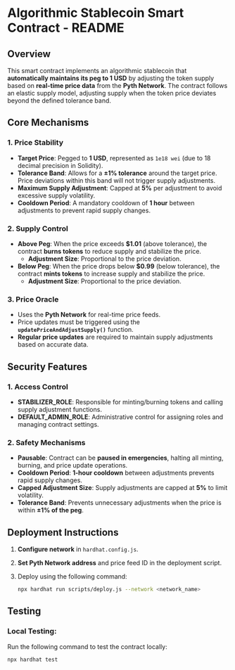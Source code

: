 # **Algorithmic Stablecoin Smart Contract - README**

## **Overview**

This smart contract implements an algorithmic stablecoin that **automatically maintains its peg to 1 USD** by adjusting the token supply based on **real-time price data** from the **Pyth Network**. The contract follows an elastic supply model, adjusting supply when the token price deviates beyond the defined tolerance band.

## **Core Mechanisms**

### **1. Price Stability**

- **Target Price**: Pegged to **1 USD**, represented as `1e18 wei` (due to 18 decimal precision in Solidity).
- **Tolerance Band**: Allows for a **±1% tolerance** around the target price. Price deviations within this band will not trigger supply adjustments.
- **Maximum Supply Adjustment**: Capped at **5%** per adjustment to avoid excessive supply volatility.
- **Cooldown Period**: A mandatory cooldown of **1 hour** between adjustments to prevent rapid supply changes.

### **2. Supply Control**

- **Above Peg**: When the price exceeds **$1.01** (above tolerance), the contract **burns tokens** to reduce supply and stabilize the price.
  - **Adjustment Size**: Proportional to the price deviation.
- **Below Peg**: When the price drops below **$0.99** (below tolerance), the contract **mints tokens** to increase supply and stabilize the price.
  - **Adjustment Size**: Proportional to the price deviation.

### **3. Price Oracle**

- Uses the **Pyth Network** for real-time price feeds.
- Price updates must be triggered using the **`updatePriceAndAdjustSupply()`** function.
- **Regular price updates** are required to maintain supply adjustments based on accurate data.

## **Security Features**

### **1. Access Control**

- **STABILIZER_ROLE**: Responsible for minting/burning tokens and calling supply adjustment functions.
- **DEFAULT_ADMIN_ROLE**: Administrative control for assigning roles and managing contract settings.

### **2. Safety Mechanisms**

- **Pausable**: Contract can be **paused in emergencies**, halting all minting, burning, and price update operations.
- **Cooldown Period**: **1-hour cooldown** between adjustments prevents rapid supply changes.
- **Capped Adjustment Size**: Supply adjustments are capped at **5%** to limit volatility.
- **Tolerance Band**: Prevents unnecessary adjustments when the price is within **±1% of the peg**.

## **Deployment Instructions**

1. **Configure network** in `hardhat.config.js`.
2. **Set Pyth Network address** and price feed ID in the deployment script.
3. Deploy using the following command:

   ```bash
   npx hardhat run scripts/deploy.js --network <network_name>
   ```

## **Testing**

### **Local Testing**:

Run the following command to test the contract locally:

```bash
npx hardhat test
```
